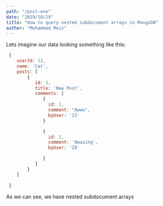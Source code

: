 ```yaml
---
path: "/post-one"
date: "2019/10/29"
title: "How to query nested subdocument arrays in MongoDB"
author: "Muhammad Moiz"
---
```


Lets imagine our data looking something like this: 

```javascript
 {
    userId: 12,
    name: 'Cat',
    posts: [
        { 
           id: 1,
           title: 'New Post',
           comments: [
              {
                id: 1,
                comment: "Awww",
                byUser: '13'
              }

              {
                id: 2,
                comment: 'Amazing',
                byUser: '28'

              }
           ]
        }
    ]

 }
```

As we can see, we have nested subdocument arrays